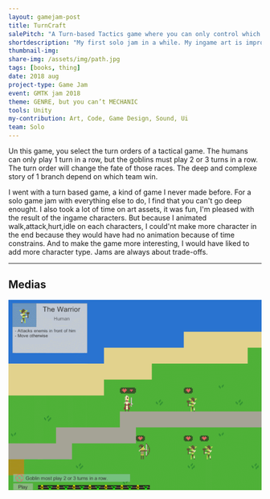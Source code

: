 ```yaml
---
layout: gamejam-post
title: TurnCraft
salePitch: "A Turn-based Tactics game where you can only control which team plays when."
shortdescription: "My first solo jam in a while. My ingame art is improving."
thumbnail-img:
share-img: /assets/img/path.jpg
tags: [books, thing]
date: 2018 aug
project-type: Game Jam
event: GMTK jam 2018
theme: GENRE, but you can’t MECHANIC
tools: Unity
my-contribution: Art, Code, Game Design, Sound, Ui
team: Solo
---
```


Un this game, you select the turn orders of a tactical game. The humans can only play 1 turn in a row, but the goblins must play 2 or 3 turns in a row. The turn order will change the fate of those races. The deep and complexe story of 1 branch depend on which team win.

I went with a turn based game, a kind of game I never made before. For a solo game jam with everything else to do, I find that you can't go deep enought. I also took a lot of time on art assets, it was fun, I'm pleased with the result of the ingame characters. But because I animated walk,attack,hurt,idle on each characters, I could'nt make more character in the end because they would have had no animation because of time constrains. And to make the game more interesting, I would have liked to add more character type. Jams are always about trade-offs.

<hr />
<h2>Medias</h2>
<img src="/../assets/img/exp/Turncraft_Gameplay1.gif" />